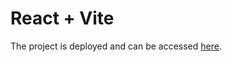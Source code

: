 # React + Vite

The project is deployed and can be accessed [here](https://movieappavi.netlify.app/).
